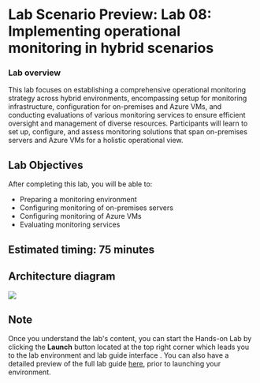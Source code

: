 # Lab Scenario Preview: Lab 08: Implementing operational monitoring in hybrid scenarios

### Lab overview

This lab focuses on establishing a comprehensive operational monitoring strategy across hybrid environments, encompassing setup for monitoring infrastructure, configuration for on-premises and Azure VMs, and conducting evaluations of various monitoring services to ensure efficient oversight and management of diverse resources. Participants will learn to set up, configure, and assess monitoring solutions that span on-premises servers and Azure VMs for a holistic operational view.

## Lab Objectives
  
After completing this lab, you will be able to:

- Preparing a monitoring environment
- Configuring monitoring of on-premises servers
- Configuring monitoring of Azure VMs
- Evaluating monitoring services

## Estimated timing: 75 minutes

## Architecture diagram

![](nmedia/lab9.1.png)

## Note

Once you understand the lab's content, you can start the Hands-on Lab by clicking the **Launch** button located at the top right corner which leads you to the lab environment and lab guide interface . You can also have a detailed preview of the full lab guide [here](https://experience.cloudlabs.ai/#/labguidepreview/f6a68ca3-138c-4871-99b0-7f1ca682c0b9), prior to launching your environment.

